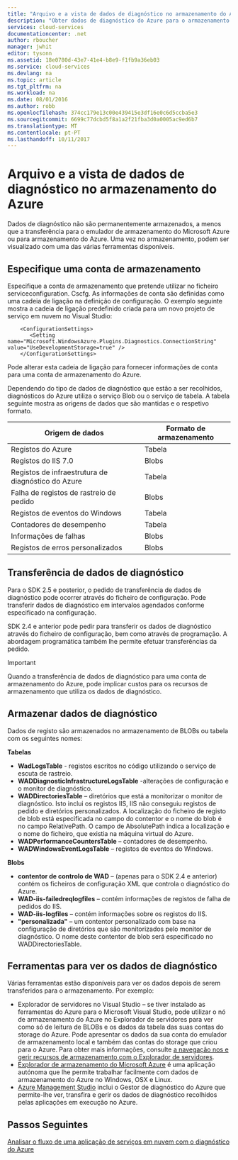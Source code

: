 ```yaml
---
title: "Arquivo e a vista de dados de diagnóstico no armazenamento do Azure | Microsoft Docs"
description: "Obter dados de diagnóstico do Azure para o armazenamento do Azure e vê-la"
services: cloud-services
documentationcenter: .net
author: rboucher
manager: jwhit
editor: tysonn
ms.assetid: 18e0780d-43e7-41e4-b8e9-f1fb9a36eb03
ms.service: cloud-services
ms.devlang: na
ms.topic: article
ms.tgt_pltfrm: na
ms.workload: na
ms.date: 08/01/2016
ms.author: robb
ms.openlocfilehash: 374cc179e13c00e439415e3df16e0c6d5ccba5e3
ms.sourcegitcommit: 6699c77dcbd5f8a1a2f21fba3d0a0005ac9ed6b7
ms.translationtype: MT
ms.contentlocale: pt-PT
ms.lasthandoff: 10/11/2017
---
```

# <a name="store-and-view-diagnostic-data-in-azure-storage"></a>Arquivo e a vista de dados de diagnóstico no armazenamento do Azure
Dados de diagnóstico não são permanentemente armazenados, a menos que a transferência para o emulador de armazenamento do Microsoft Azure ou para armazenamento do Azure. Uma vez no armazenamento, podem ser visualizado com uma das várias ferramentas disponíveis.

## <a name="specify-a-storage-account"></a>Especifique uma conta de armazenamento
Especifique a conta de armazenamento que pretende utilizar no ficheiro serviceconfiguration. Cscfg. As informações de conta são definidas como uma cadeia de ligação na definição de configuração. O exemplo seguinte mostra a cadeia de ligação predefinido criada para um novo projeto de serviço em nuvem no Visual Studio:

```
    <ConfigurationSettings>
       <Setting name="Microsoft.WindowsAzure.Plugins.Diagnostics.ConnectionString" value="UseDevelopmentStorage=true" />
    </ConfigurationSettings>
```

Pode alterar esta cadeia de ligação para fornecer informações de conta para uma conta de armazenamento do Azure.

Dependendo do tipo de dados de diagnóstico que estão a ser recolhidos, diagnósticos do Azure utiliza o serviço Blob ou o serviço de tabela. A tabela seguinte mostra as origens de dados que são mantidas e o respetivo formato.

| Origem de dados | Formato de armazenamento |
| --- | --- |
| Registos do Azure |Tabela |
| Registos do IIS 7.0 |Blobs |
| Registos de infraestrutura de diagnóstico do Azure |Tabela |
| Falha de registos de rastreio de pedido |Blobs |
| Registos de eventos do Windows |Tabela |
| Contadores de desempenho |Tabela |
| Informações de falhas |Blobs |
| Registos de erros personalizados |Blobs |

## <a name="transfer-diagnostic-data"></a>Transferência de dados de diagnóstico
Para o SDK 2.5 e posterior, o pedido de transferência de dados de diagnóstico pode ocorrer através do ficheiro de configuração. Pode transferir dados de diagnóstico em intervalos agendados conforme especificado na configuração.

SDK 2.4 e anterior pode pedir para transferir os dados de diagnóstico através do ficheiro de configuração, bem como através de programação. A abordagem programática também lhe permite efetuar transferências da pedido.

> [!IMPORTANT]
> Quando a transferência de dados de diagnóstico para uma conta de armazenamento do Azure, pode implicar custos para os recursos de armazenamento que utiliza os dados de diagnóstico.
> 
> 

## <a name="store-diagnostic-data"></a>Armazenar dados de diagnóstico
Dados de registo são armazenados no armazenamento de BLOBs ou tabela com os seguintes nomes:

**Tabelas**

* **WadLogsTable** - registos escritos no código utilizando o serviço de escuta de rastreio.
* **WADDiagnosticInfrastructureLogsTable** -alterações de configuração e o monitor de diagnóstico.
* **WADDirectoriesTable** – diretórios que está a monitorizar o monitor de diagnóstico.  Isto inclui os registos IIS, IIS não conseguiu registos de pedido e diretórios personalizados.  A localização do ficheiro de registo de blob está especificada no campo do contentor e o nome do blob é no campo RelativePath.  O campo de AbsolutePath indica a localização e o nome do ficheiro, que existia na máquina virtual do Azure.
* **WADPerformanceCountersTable** – contadores de desempenho.
* **WADWindowsEventLogsTable** – registos de eventos do Windows.

**Blobs**

* **contentor de controlo de WAD** – (apenas para o SDK 2.4 e anterior) contém os ficheiros de configuração XML que controla o diagnóstico do Azure.
* **WAD-iis-failedreqlogfiles** – contém informações de registos de falha de pedidos do IIS.
* **WAD-iis-logfiles** – contém informações sobre os registos do IIS.
* **"personalizada"** – um contentor personalizado com base na configuração de diretórios que são monitorizados pelo monitor de diagnóstico.  O nome deste contentor de blob será especificado no WADDirectoriesTable.

## <a name="tools-to-view-diagnostic-data"></a>Ferramentas para ver os dados de diagnóstico
Várias ferramentas estão disponíveis para ver os dados depois de serem transferidos para o armazenamento. Por exemplo:

* Explorador de servidores no Visual Studio – se tiver instalado as ferramentas do Azure para o Microsoft Visual Studio, pode utilizar o nó de armazenamento do Azure no Explorador de servidores para ver como só de leitura de BLOBs e os dados da tabela das suas contas do storage do Azure. Pode apresentar os dados da sua conta do emulador de armazenamento local e também das contas do storage que criou para o Azure. Para obter mais informações, consulte [a navegação nos e gerir recursos de armazenamento com o Explorador de servidores](../vs-azure-tools-storage-resources-server-explorer-browse-manage.md).
* [Explorador de armazenamento do Microsoft Azure](../vs-azure-tools-storage-manage-with-storage-explorer.md) é uma aplicação autónoma que lhe permite trabalhar facilmente com dados de armazenamento do Azure no Windows, OSX e Linux.
* [Azure Management Studio](http://www.cerebrata.com/products/azure-management-studio/introduction) inclui o Gestor de diagnóstico do Azure que permite-lhe ver, transfira e gerir os dados de diagnóstico recolhidos pelas aplicações em execução no Azure.

## <a name="next-steps"></a>Passos Seguintes
[Analisar o fluxo de uma aplicação de serviços em nuvem com o diagnóstico do Azure](cloud-services-dotnet-diagnostics-trace-flow.md)

